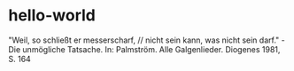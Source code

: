 # hello-world

"Weil, so schließt er messerscharf, // nicht sein kann, was nicht sein darf." - Die unmögliche Tatsache. In: Palmström. Alle Galgenlieder. Diogenes 1981, S. 164
